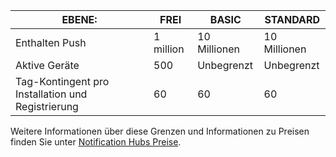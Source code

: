 
| EBENE: | FREI | BASIC | STANDARD |
|----|----|----|----|
| Enthalten Push | 1 million | 10 Millionen | 10 Millionen |
| Aktive Geräte | 500 | Unbegrenzt | Unbegrenzt |
| Tag-Kontingent pro Installation und Registrierung | 60 | 60 | 60 |



Weitere Informationen über diese Grenzen und Informationen zu Preisen finden Sie unter [Notification Hubs Preise](https://azure.microsoft.com/pricing/details/notification-hubs/). 
